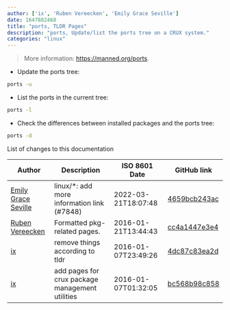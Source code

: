 ```yaml
---
author: ['ix', 'Ruben Vereecken', 'Emily Grace Seville']
date: 1647882468
title: "ports, TLDR Pages"
description: "ports, Update/list the ports tree on a CRUX system."
categories: "linux"
---
```

> More information: <https://manned.org/ports>.

- Update the ports tree:

```bash
ports -u
```

- List the ports in the current tree:

```bash
ports -l
```

- Check the differences between installed packages and the ports tree:

```bash
ports -d
```
List of changes to this documentation


Author | Description | ISO 8601 Date | GitHub link
------|-----|-----|-----
[Emily Grace Seville](mailto:emilyseville7cf@gmail.com) | linux/*: add more information link (#7848) | 2022-03-21T18:07:48 | [4659bcb243ac](https://github.com/tldr-pages/tldr/commit/4659bcb243ac572c9e0c95117097801f1e62bda4)
[Ruben Vereecken](mailto:rubenvereecken@gmail.com) | Formatted pkg-related pages. | 2016-01-21T13:44:43 | [cc4a1447e3e4](https://github.com/tldr-pages/tldr/commit/cc4a1447e3e4da262b82684a2102956db9ae549c)
[ix](mailto:arcetera@cock.li) | remove things according to tldr | 2016-01-07T23:49:26 | [4dc87c83ea2d](https://github.com/tldr-pages/tldr/commit/4dc87c83ea2dc1901ffabaabec407adcbefb99f6)
[ix](mailto:arcetera@cock.li) | add pages for crux package management utilities | 2016-01-07T01:32:05 | [bc568b98c858](https://github.com/tldr-pages/tldr/commit/bc568b98c8580e64a6538c9335a28a44d47dd36d)

